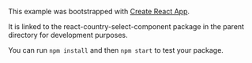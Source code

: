 This example was bootstrapped with [Create React App](https://github.com/facebook/create-react-app).

It is linked to the react-country-select-component package in the parent directory for development purposes.

You can run `npm install` and then `npm start` to test your package.
